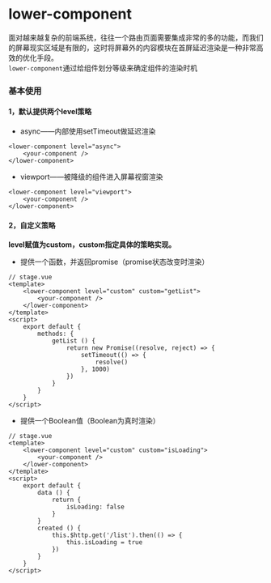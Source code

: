 # lower-component

面对越来越复杂的前端系统，往往一个路由页面需要集成非常的多的功能，而我们的屏幕现实区域是有限的，这时将屏幕外的内容模块在首屏延迟渲染是一种非常高效的优化手段。    
`lower-component`通过给组件划分等级来确定组件的渲染时机

### 基本使用
#### 1，默认提供两个level策略   

* async——内部使用setTimeout做延迟渲染

```
<lower-component level="async">
    <your-component />
</lower-component>
```
* viewport——被降级的组件进入屏幕视窗渲染

```
<lower-component level="viewport">
    <your-component />
</lower-component>
```
#### 2，自定义策略
**level赋值为custom，custom指定具体的策略实现。**   

* 提供一个函数，并返回promise（promise状态改变时渲染）

```
// stage.vue
<template>
    <lower-component level="custom" custom="getList">
        <your-component />
    </lower-component>
</template>
<script>
	export default {
		methods: {
			getList () {
				return new Promise((resolve, reject) => {
					setTimeout(() => {
						resolve()
					}, 1000)
				})
			}
		}
	}	
</script>
```
* 提供一个Boolean值（Boolean为真时渲染） 

```
// stage.vue
<template>
    <lower-component level="custom" custom="isLoading">
        <your-component />
    </lower-component>
</template>
<script>
	export default {
		data () {
			return {
				isLoading: false
			}
		}
		created () {
			this.$http.get('/list').then(() => {
				this.isLoading = true
			})
		}
	}	
</script>
```